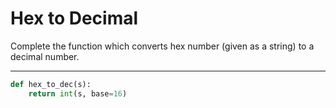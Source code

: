 # Hex to Decimal

Complete the function which converts hex number (given as a string) to a decimal number.

---

```py
def hex_to_dec(s):
    return int(s, base=16)
```
